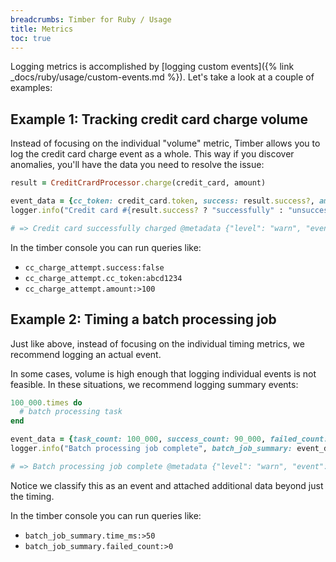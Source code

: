 ```yaml
---
breadcrumbs: Timber for Ruby / Usage
title: Metrics
toc: true
---
```


Logging metrics is accomplished by [logging custom events]({% link _docs/ruby/usage/custom-events.md %}). Let's take a look at a couple of examples:


## Example 1: Tracking credit card charge volume

Instead of focusing on the individual "volume" metric, Timber allows you to log the credit card
charge event as a whole. This way if you discover anomalies, you'll have the data you need to
resolve the issue:

```ruby
result = CreditCrardProcessor.charge(credit_card, amount)

event_data = {cc_token: credit_card.token, success: result.success?, amount: amount, currency: "USD"}
logger.info("Credit card #{result.success? ? "successfully" : "unsuccessfully"} charged", cc_charge_attempt: event_data)

# => Credit card successfully charged @metadata {"level": "warn", "event": {"cc_charge_attempt": {"cc_token": "abcd1234", "success": true, "amount": 100, "currency": "USD"}}, "context": {...}}
```

In the timber console you can run queries like:

* `cc_charge_attempt.success:false`
* `cc_charge_attempt.cc_token:abcd1234`
* `cc_charge_attempt.amount:>100`


## Example 2: Timing a batch processing job

Just like above, instead of focusing on the individual timing metrics, we recommend logging an
actual event.

In some cases, volume is high enough that logging individual events is not feasible. In these
situations, we recommend logging summary events:

```ruby
100_000.times do
  # batch processing task
end

event_data = {task_count: 100_000, success_count: 90_000, failed_count: 10_000, time_ms: 2000}
logger.info("Batch processing job complete", batch_job_summary: event_data)

# => Batch processing job complete @metadata {"level": "warn", "event": {"batch_job_summary": {"task_count": 100000, "success_count": 90000, "failed_count": 10000, "time_ms": 2000}}, "context": {...}}
```

Notice we classify this as an event and attached additional data beyond just the timing.

In the timber console you can run queries like:

* `batch_job_summary.time_ms:>50`
* `batch_job_summary.failed_count:>0`
